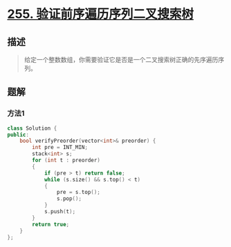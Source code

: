# [255. 验证前序遍历序列二叉搜索树](https://leetcode-cn.com/problems/verify-preorder-sequence-in-binary-search-tree/)

## 描述
> 给定一个整数数组，你需要验证它是否是一个二叉搜索树正确的先序遍历序列。

## 题解

### 方法1

```c++
class Solution {
public:
    bool verifyPreorder(vector<int>& preorder) {
        int pre = INT_MIN;
        stack<int> s;
        for (int t : preorder)
        {
            if (pre > t) return false;
            while (s.size() && s.top() < t)
            {
                pre = s.top();
                s.pop();
            }
            s.push(t);
        }
        return true;
    }
};
```